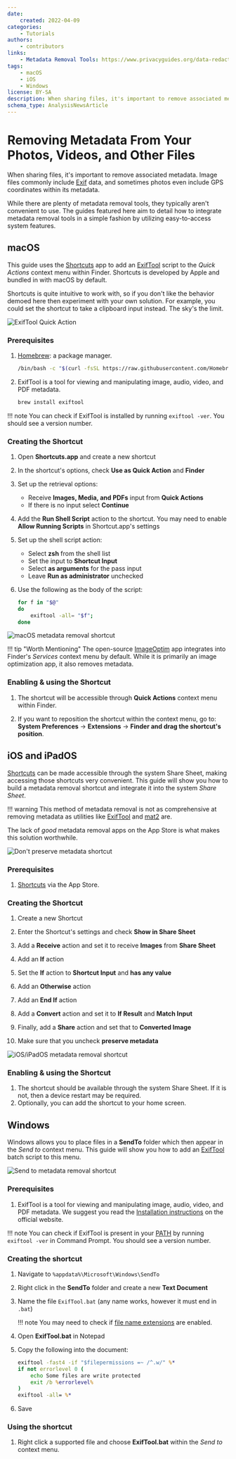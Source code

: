 ```yaml
---
date:
    created: 2022-04-09
categories:
    - Tutorials
authors:
    - contributors
links:
    - Metadata Removal Tools: https://www.privacyguides.org/data-redaction/
tags:
    - macOS
    - iOS
    - Windows
license: BY-SA
description: When sharing files, it's important to remove associated metadata. Image files commonly include Exif data, and sometimes photos even include GPS coordinates within its metadata.
schema_type: AnalysisNewsArticle
---
```

# Removing Metadata From Your Photos, Videos, and Other Files

When sharing files, it's important to remove associated metadata. Image files commonly include [Exif](https://en.wikipedia.org/wiki/Exif) data, and sometimes photos even include GPS coordinates within its metadata.<!-- more -->

While there are plenty of metadata removal tools, they typically aren't convenient to use. The guides featured here aim to detail how to integrate metadata removal tools in a simple fashion by utilizing easy-to-access system features.

## macOS

This guide uses the [Shortcuts](https://support.apple.com/guide/shortcuts-mac/intro-to-shortcuts-apdf22b0444c/mac) app to add an [ExifTool](https://www.privacyguides.org/data-redaction#exiftool) script to the *Quick Actions* context menu within Finder. Shortcuts is developed by Apple and bundled in with macOS by default.

Shortcuts is quite intuitive to work with, so if you don't like the behavior demoed here then experiment with your own solution. For example, you could set the shortcut to take a clipboard input instead. The sky's the limit.

![ExifTool Quick Action](../assets/images/metadata-removal/preview-macos.png)

### Prerequisites

1. [Homebrew](https://brew.sh): a package manager.

    ```bash
    /bin/bash -c "$(curl -fsSL https://raw.githubusercontent.com/Homebrew/install/HEAD/install.sh)"
    ```

2. ExifTool is a tool for viewing and manipulating image, audio, video, and PDF metadata.

    ```bash
    brew install exiftool
    ```

!!! note
    You can check if ExifTool is installed by running `exiftool -ver`. You should see a version number.

### Creating the Shortcut

1. Open **Shortcuts.app** and create a new shortcut

2. In the shortcut's options, check **Use as Quick Action** and **Finder**

3. Set up the retrieval options:

    - Receive **Images, Media, and PDFs** input from **Quick Actions**
    - If there is no input select **Continue**

4. Add the **Run Shell Script** action to the shortcut. You may need to enable **Allow Running Scripts** in Shortcut.app's settings

5. Set up the shell script action:
     - Select **zsh** from the shell list
     - Set the input to **Shortcut Input**
     - Select **as arguments** for the pass input
     - Leave **Run as administrator** unchecked

6. Use the following as the body of the script:

    ```bash
    for f in "$@"
    do
        exiftool -all= "$f";
    done
    ```

![macOS metadata removal shortcut](../assets/images/metadata-removal/shortcut-macos.png)

!!! tip "Worth Mentioning"
    The open-source [ImageOptim](https://imageoptim.com/mac) app integrates into Finder's *Services* context menu by default. While it is primarily an image optimization app, it also removes metadata.

### Enabling & using the Shortcut

1. The shortcut will be accessible through **Quick Actions** context menu within Finder.

2. If you want to reposition the shortcut within the context menu, go to:<br>
   **System Preferences** → **Extensions** → **Finder and drag the shortcut's position**.

## iOS and iPadOS

[Shortcuts](https://support.apple.com/guide/shortcuts/welcome/ios) can be made accessible through the system Share Sheet, making accessing those shortcuts very convenient. This guide will show you how to build a metadata removal shortcut and integrate it into the system *Share Sheet*.

!!! warning
    This method of metadata removal is not as comprehensive at removing metadata as utilities like [ExifTool](https://www.privacyguides.org/data-redaction#exiftool) and [mat2](https://www.privacyguides.org/data-redaction#mat2) are.

The lack of *good* metadata removal apps on the App Store is what makes this solution worthwhile.

![Don't preserve metadata shortcut](../assets/images/metadata-removal/preview-ios.png)

### Prerequisites

1. [Shortcuts](https://apps.apple.com/us/app/shortcuts/id915249334) via the App Store.

### Creating the Shortcut

1. Create a new Shortcut

2. Enter the Shortcut's settings and check **Show in Share Sheet**

3. Add a **Receive** action and set it to receive **Images** from **Share Sheet**

4. Add an **If** action

5. Set the **If** action to **Shortcut Input** and **has any value**

6. Add an **Otherwise** action

7. Add an **End If** action

8. Add a **Convert** action and set it to **If Result** and **Match Input**

9. Finally, add a **Share** action and set that to **Converted Image**

10. Make sure that you uncheck **preserve metadata**

![iOS/iPadOS metadata removal shortcut](../assets/images/metadata-removal/shortcut-ios.png)

### Enabling & using the Shortcut

1. The shortcut should be available through the system Share Sheet. If it is not, then a device restart may be required.
2. Optionally, you can add the shortcut to your home screen.

## Windows

Windows allows you to place files in a **SendTo** folder which then appear in the *Send to* context menu. This guide will show you how to add an [ExifTool](https://www.privacyguides.org/data-redaction#exiftool) batch script to this menu.

![Send to metadata removal shortcut](../assets/images/metadata-removal/preview-windows.jpg)

### Prerequisites

1. ExifTool is a tool for viewing and manipulating image, audio, video, and PDF metadata. We suggest you read the [Installation instructions](https://exiftool.org/install.html#Windows) on the official website.

!!! note
    You can check if ExifTool is present in your [PATH](https://www.computerhope.com/issues/ch000549.htm) by running `exiftool -ver` in Command Prompt. You should see a version number.

### Creating the shortcut

1. Navigate to `%appdata%\Microsoft\Windows\SendTo`

2. Right click in the **SendTo** folder and create a new **Text Document**

3. Name the file `ExifTool.bat` (any name works, however it must end in `.bat`)

    !!! note
        You may need to check if [file name extensions](https://support.microsoft.com/en-us/windows/common-file-name-extensions-in-windows-da4a4430-8e76-89c5-59f7-1cdbbc75cb01) are enabled.

4. Open **ExifTool.bat** in Notepad

5. Copy the following into the document:

    ```bat
    exiftool -fast4 -if "$filepermissions =~ /^.w/" %*
    if not errorlevel 0 (
        echo Some files are write protected
        exit /b %errorlevel%
    )
    exiftool -all= %*
    ```

6. Save

### Using the shortcut

1. Right click a supported file and choose **ExifTool.bat** within the *Send to* context menu.
